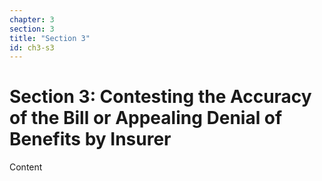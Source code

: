 ```yaml
---
chapter: 3
section: 3
title: "Section 3"
id: ch3-s3
---
```


# Section 3: Contesting the Accuracy of the Bill or Appealing Denial of Benefits by Insurer

Content

